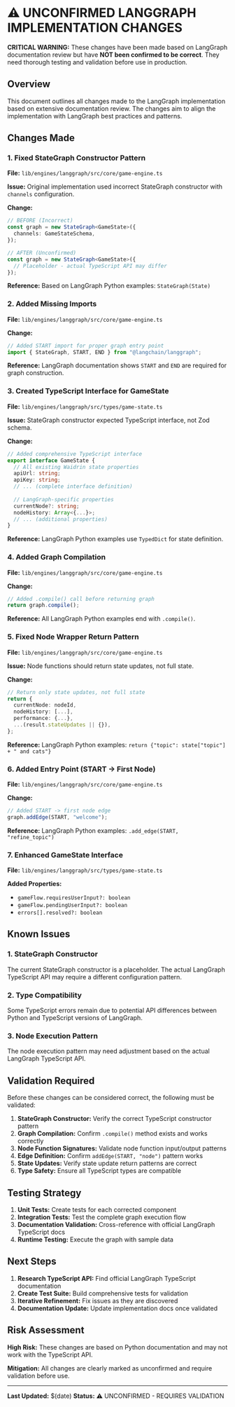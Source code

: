 # ⚠️ UNCONFIRMED LANGGRAPH IMPLEMENTATION CHANGES

**CRITICAL WARNING:** These changes have been made based on LangGraph documentation review but have **NOT been confirmed to be correct**. They need thorough testing and validation before use in production.

## Overview

This document outlines all changes made to the LangGraph implementation based on extensive documentation review. The changes aim to align the implementation with LangGraph best practices and patterns.

## Changes Made

### 1. Fixed StateGraph Constructor Pattern

**File:** `lib/engines/langgraph/src/core/game-engine.ts`

**Issue:** Original implementation used incorrect StateGraph constructor with `channels` configuration.

**Change:**
```typescript
// BEFORE (Incorrect)
const graph = new StateGraph<GameState>({
  channels: GameStateSchema,
});

// AFTER (Unconfirmed)
const graph = new StateGraph<GameState>({
  // Placeholder - actual TypeScript API may differ
});
```

**Reference:** Based on LangGraph Python examples: `StateGraph(State)`

### 2. Added Missing Imports

**File:** `lib/engines/langgraph/src/core/game-engine.ts`

**Change:**
```typescript
// Added START import for proper graph entry point
import { StateGraph, START, END } from "@langchain/langgraph";
```

**Reference:** LangGraph documentation shows `START` and `END` are required for graph construction.

### 3. Created TypeScript Interface for GameState

**File:** `lib/engines/langgraph/src/types/game-state.ts`

**Issue:** StateGraph constructor expected TypeScript interface, not Zod schema.

**Change:**
```typescript
// Added comprehensive TypeScript interface
export interface GameState {
  // All existing Waidrin state properties
  apiUrl: string;
  apiKey: string;
  // ... (complete interface definition)
  
  // LangGraph-specific properties
  currentNode?: string;
  nodeHistory: Array<{...}>;
  // ... (additional properties)
}
```

**Reference:** LangGraph Python examples use `TypedDict` for state definition.

### 4. Added Graph Compilation

**File:** `lib/engines/langgraph/src/core/game-engine.ts`

**Change:**
```typescript
// Added .compile() call before returning graph
return graph.compile();
```

**Reference:** All LangGraph Python examples end with `.compile()`.

### 5. Fixed Node Wrapper Return Pattern

**File:** `lib/engines/langgraph/src/core/game-engine.ts`

**Issue:** Node functions should return state updates, not full state.

**Change:**
```typescript
// Return only state updates, not full state
return {
  currentNode: nodeId,
  nodeHistory: [...],
  performance: {...},
  ...(result.stateUpdates || {}),
};
```

**Reference:** LangGraph Python examples: `return {"topic": state["topic"] + " and cats"}`

### 6. Added Entry Point (START -> First Node)

**File:** `lib/engines/langgraph/src/core/game-engine.ts`

**Change:**
```typescript
// Added START -> first node edge
graph.addEdge(START, "welcome");
```

**Reference:** LangGraph Python examples: `.add_edge(START, "refine_topic")`

### 7. Enhanced GameState Interface

**File:** `lib/engines/langgraph/src/types/game-state.ts`

**Added Properties:**
- `gameFlow.requiresUserInput?: boolean`
- `gameFlow.pendingUserInput?: boolean`
- `errors[].resolved?: boolean`

## Known Issues

### 1. StateGraph Constructor
The current StateGraph constructor is a placeholder. The actual LangGraph TypeScript API may require a different configuration pattern.

### 2. Type Compatibility
Some TypeScript errors remain due to potential API differences between Python and TypeScript versions of LangGraph.

### 3. Node Execution Pattern
The node execution pattern may need adjustment based on the actual LangGraph TypeScript API.

## Validation Required

Before these changes can be considered correct, the following must be validated:

1. **StateGraph Constructor:** Verify the correct TypeScript constructor pattern
2. **Graph Compilation:** Confirm `.compile()` method exists and works correctly
3. **Node Function Signatures:** Validate node function input/output patterns
4. **Edge Definition:** Confirm `addEdge(START, "node")` pattern works
5. **State Updates:** Verify state update return patterns are correct
6. **Type Safety:** Ensure all TypeScript types are compatible

## Testing Strategy

1. **Unit Tests:** Create tests for each corrected component
2. **Integration Tests:** Test the complete graph execution flow
3. **Documentation Validation:** Cross-reference with official LangGraph TypeScript docs
4. **Runtime Testing:** Execute the graph with sample data

## Next Steps

1. **Research TypeScript API:** Find official LangGraph TypeScript documentation
2. **Create Test Suite:** Build comprehensive tests for validation
3. **Iterative Refinement:** Fix issues as they are discovered
4. **Documentation Update:** Update implementation docs once validated

## Risk Assessment

**High Risk:** These changes are based on Python documentation and may not work with the TypeScript API.

**Mitigation:** All changes are clearly marked as unconfirmed and require validation before use.

---

**Last Updated:** $(date)
**Status:** ⚠️ UNCONFIRMED - REQUIRES VALIDATION
